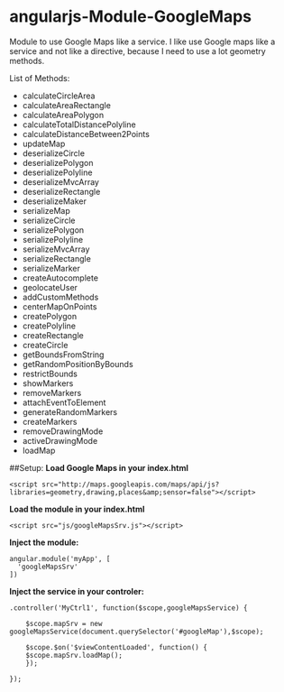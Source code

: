 angularjs-Module-GoogleMaps
===========================

Module to use Google Maps like a service. I like use Google maps like a service and not like a directive, because I need to use a lot geometry methods.

List of Methods:

* calculateCircleArea
* calculateAreaRectangle
* calculateAreaPolygon
* calculateTotalDistancePolyline
* calculateDistanceBetween2Points
* updateMap
* deserializeCircle
* deserializePolygon
* deserializePolyline
* deserializeMvcArray
* deserializeRectangle
* deserializeMaker
* serializeMap
* serializeCircle
* serializePolygon
* serializePolyline
* serializeMvcArray
* serializeRectangle
* serializeMarker
* createAutocomplete
* geolocateUser
* addCustomMethods
* centerMapOnPoints
* createPolygon
* createPolyline
* createRectangle
* createCircle
* getBoundsFromString
* getRandomPositionByBounds
* restrictBounds
* showMarkers
* removeMarkers
* attachEventToElement
* generateRandomMarkers
* createMarkers
* removeDrawingMode
* activeDrawingMode
* loadMap


##Setup:
**Load Google Maps in your index.html**
```
<script src="http://maps.googleapis.com/maps/api/js?libraries=geometry,drawing,places&amp;sensor=false"></script>
```
**Load the module in your index.html**
```
<script src="js/googleMapsSrv.js"></script>
```
**Inject the module:**
```
angular.module('myApp', [
  'googleMapsSrv'
])
```
**Inject the service in your controler:**
```
.controller('MyCtrl1', function($scope,googleMapsService) {

	$scope.mapSrv = new googleMapsService(document.querySelector('#googleMap'),$scope);

	$scope.$on('$viewContentLoaded', function() {
   	$scope.mapSrv.loadMap();
	});

});
```
